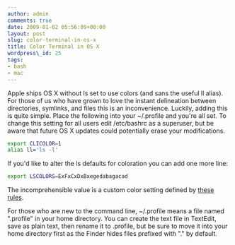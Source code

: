 ```yaml
---
author: admin
comments: true
date: 2009-01-02 05:56:09+00:00
layout: post
slug: color-terminal-in-os-x
title: Color Terminal in OS X
wordpress\_id: 25
tags:
- bash
- mac
---
```


Apple ships OS X without ls set to use colors (and sans the useful ll alias).  For those of us who have grown to love the instant delineation between directories, symlinks, and files this is an inconvenience.  Luckily, adding this is quite simple.  Place the following into your ~/.profile and you're all set.  To change this setting for all users edit /etc/bashrc as a superuser, but be aware that future OS X updates could potentially erase your modifications.


```bash
export CLICOLOR=1
alias ll='ls -l'
```


If you'd like to alter the ls defaults for coloration you can add one more line:


```bash
export LSCOLORS=ExFxCxDxBxegedabagacad
```


The incomprehensible value is a custom color setting defined by [these rules](http://www.macgeekery.com/gspot/2007-01/interpreting_color_ls_output).

For those who are new to the command line, ~/.profile means a file named ".profile" in your home directory.  You can create the text file in TextEdit, save as plain text, then rename it to .profile, but be sure to move it into your home directory first as the Finder hides files prefixed with "." by default.
